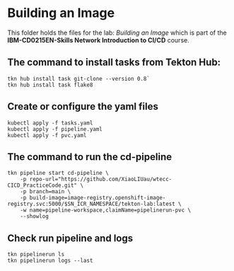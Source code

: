 # Building an Image

This folder holds the files for the lab: _Building an Image_ which is part of the **IBM-CD0215EN-Skills Network Introduction to CI/CD** course.

## The command to install tasks from Tekton Hub:
```
tkn hub install task git-clone --version 0.8`
tkn hub install task flake8
```
## Create or configure the yaml files
```
kubectl apply -f tasks.yaml
kubectl apply -f pipeline.yaml
kubectl apply -f pvc.yaml
```

## The command to run the cd-pipeline
```
tkn pipeline start cd-pipeline \
    -p repo-url="https://github.com/XiaoLIUau/wtecc-CICD_PracticeCode.git" \
    -p branch=main \
    -p build-image=image-registry.openshift-image-registry.svc:5000/$SN_ICR_NAMESPACE/tekton-lab:latest \
    -w name=pipeline-workspace,claimName=pipelinerun-pvc \
    --showlog
```

## Check run pipeline and logs
```
tkn pipelinerun ls
tkn pipelinerun logs --last
```
